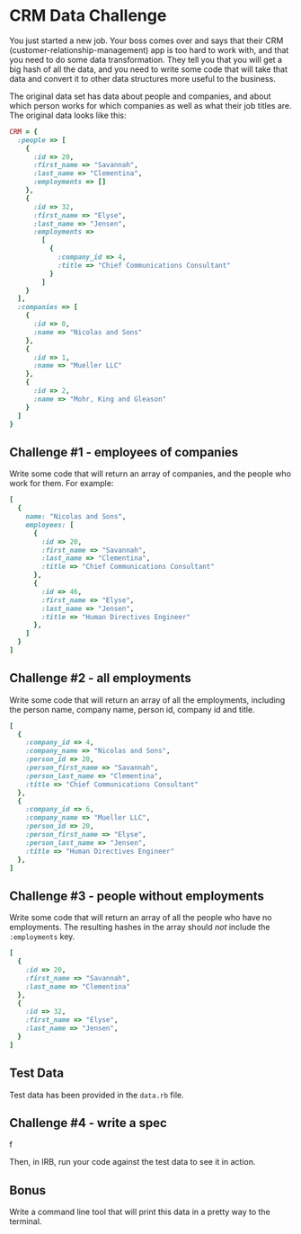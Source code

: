 # CRM Data Challenge

You just started a new job.  Your boss comes over and says that
their CRM (customer-relationship-management) app is too hard to work with,
and that you need to do some data transformation.  They tell you that you
will get a big hash of all the data, and you need
to write some code that will take that data and convert it to
other data structures more useful to the business.

The original data set has data about people and companies,
and about which person works for which companies as well as
what their job titles are.  The original data looks like this:

```ruby
CRM = {
  :people => [
    {
      :id => 20,
      :first_name => "Savannah",
      :last_name => "Clementina",
      :employments => []
    },
    {
      :id => 32,
      :first_name => "Elyse",
      :last_name => "Jensen",
      :employments =>
        [
          {
            :company_id => 4,
            :title => "Chief Communications Consultant"
          }
        ]
    }
  ],
  :companies => [
    {
      :id => 0,
      :name => "Nicolas and Sons"
    },
    {
      :id => 1,
      :name => "Mueller LLC"
    },
    {
      :id => 2,
      :name => "Mohr, King and Gleason"
    }
  ]
}
```

## Challenge #1 - employees of companies

Write some code that will return an array of companies,
and the people who work for them.  For example:

```ruby
[
  {
    name: "Nicolas and Sons",
    employees: [
      {
        :id => 20,
        :first_name => "Savannah",
        :last_name => "Clementina",
        :title => "Chief Communications Consultant"
      },
      {
        :id => 46,
        :first_name => "Elyse",
        :last_name => "Jensen",
        :title => "Human Directives Engineer"
      },
    ]
  }
]
```

## Challenge #2 - all employments

Write some code that will return an array of all the employments,
including the person name, company name, person id, company id
and title.

```ruby
[
  {
    :company_id => 4,
    :company_name => "Nicolas and Sons",
    :person_id => 20,
    :person_first_name => "Savannah",
    :person_last_name => "Clementina",
    :title => "Chief Communications Consultant"
  },
  {
    :company_id => 6,
    :company_name => "Mueller LLC",
    :person_id => 20,
    :person_first_name => "Elyse",
    :person_last_name => "Jensen",
    :title => "Human Directives Engineer"
  },
]
```

## Challenge #3 - people without employments

Write some code that will return an array of all the people
who have no employments.  The resulting hashes in the array should
_not_ include the `:employments` key.

```ruby
[
  {
    :id => 20,
    :first_name => "Savannah",
    :last_name => "Clementina"
  },
  {
    :id => 32,
    :first_name => "Elyse",
    :last_name => "Jensen",
  }
]
```

## Test Data

Test data has been provided in the `data.rb` file.

## Challenge #4 - write a spec

f

Then, in IRB, run your code against the test data to
see it in action.

## Bonus

Write a command line tool that will print this data in a
pretty way to the terminal.
